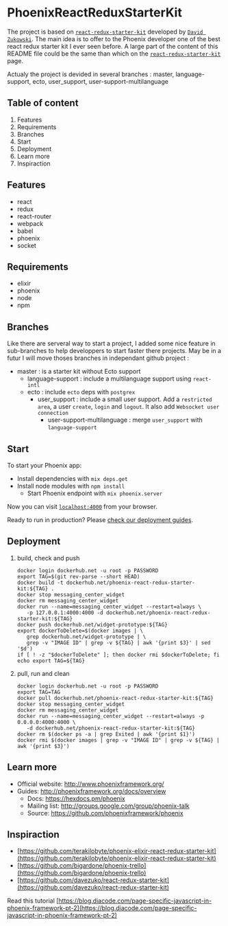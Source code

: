 # PhoenixReactReduxStarterKit

The project is based on [`react-redux-starter-kit`](https://github.com/davezuko/react-redux-starter-kit) developed by [`David Zukowski`](https://github.com/davezuko).
The main idea is to offer to the Phoenix developer one of the best react redux starter kit I ever seen before.
A large part of the content of this README file could be the same than which on the [`react-redux-starter-kit`](https://github.com/davezuko/react-redux-starter-kit) page.

Actualy the project is devided in several branches : master, language-support, ecto, user_support, user-support-multilanguage

## Table of content

1. Features
2. Requirements
3. Branches
4. Start
5. Deployment
6. Learn more
7. Inspiraction

## Features

- react
- redux
- react-router
- webpack
- babel
- phoenix
- socket

## Requirements

- elixir
- phoenix
- node
- npm

## Branches

Like there are serveral way to start a project, I added some nice feature in sub-branches to help developpers to start faster there projects. May be in a futur I will move thoses branches in independant github project :

- master : is a starter kit without Ecto support
  - language-support : include a multilanguage support using `react-intl`
  - ecto : include `ecto` deps with `postgrex`
    - user_support : include a small user support. Add a `restricted area`, a user `create`, `login` and `logout`. It also add `Websocket user connection`
      - user-support-multilanguage : merge `user_support` with `language-support`

## Start

To start your Phoenix app:

* Install dependencies with `mix deps.get`
* Install node modules with `npm install` 
    * Start Phoenix endpoint with `mix phoenix.server`

Now you can visit [`localhost:4000`](http://localhost:4000) from your browser.

Ready to run in production? Please [check our deployment guides](http://www.phoenixframework.org/docs/deployment).

## Deployment

1. build, check and push

   ```shell
   docker login dockerhub.net -u root -p PASSWORD
   export TAG=$(git rev-parse --short HEAD)
   docker build -t dockerhub.net/phoenix-react-redux-starter-kit:${TAG} .
   docker stop messaging_center_widget
   docker rm messaging_center_widget
   docker run --name=messaging_center_widget --restart=always \
      -p 127.0.0.1:4000:4000 -d dockerhub.net/phoenix-react-redux-starter-kit:${TAG}
   docker push dockerhub.net/widget-prototype:${TAG}
   export dockerToDelete=$(docker images | \
      grep dockerhub.net/widget-prototype | \
      grep -v "IMAGE ID" | grep -v ${TAG} | awk '{print $3}' | sed '$d')
   if [ ! -z "$dockerToDelete" ]; then docker rmi $dockerToDelete; fi
   echo export TAG=${TAG}
   ```

2. pull, run and clean

   ```shell
   docker login dockerhub.net -u root -p PASSWORD
   export TAG=TAG
   docker pull dockerhub.net/phoenix-react-redux-starter-kit:${TAG}
   docker stop messaging_center_widget
   docker rm messaging_center_widget
   docker run --name=messaging_center_widget --restart=always -p 0.0.0.0:4000:4000 \
      -d dockerhub.net/phoenix-react-redux-starter-kit:${TAG}
   docker rm $(docker ps -a | grep Exited | awk '{print $1}')
   docker rmi $(docker images | grep -v "IMAGE ID" | grep -v ${TAG} | awk '{print $3}')
   ```

## Learn more

* Official website: http://www.phoenixframework.org/
* Guides: http://phoenixframework.org/docs/overview
    * Docs: https://hexdocs.pm/phoenix
    * Mailing list: http://groups.google.com/group/phoenix-talk
    * Source: https://github.com/phoenixframework/phoenix

## Inspiraction
- [https://github.com/terakilobyte/phoenix-elixir-react-redux-starter-kit](https://github.com/terakilobyte/phoenix-elixir-react-redux-starter-kit)
- [https://github.com/bigardone/phoenix-trello](https://github.com/bigardone/phoenix-trello)
- [https://github.com/davezuko/react-redux-starter-kit](https://github.com/davezuko/react-redux-starter-kit)

Read this tutorial [https://blog.diacode.com/page-specific-javascript-in-phoenix-framework-pt-2](https://blog.diacode.com/page-specific-javascript-in-phoenix-framework-pt-2)
